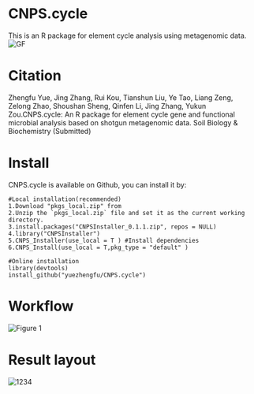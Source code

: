 # CNPS.cycle
This is an R package for element cycle analysis using metagenomic data.
![GF](https://github.com/yuezhengfu/CNPS.cycle/assets/39332214/183e531f-31ff-4bb0-9504-0635b67422a7)
# Citation
Zhengfu Yue, Jing Zhang, Rui Kou, Tianshun Liu, Ye Tao, Liang Zeng, Zelong Zhao, Shoushan Sheng, Qinfen Li, Jing Zhang, Yukun Zou.CNPS.cycle: An R package for element cycle gene and functional microbial analysis based on shotgun metagenomic data. Soil Biology & Biochemistry (Submitted)
# Install
CNPS.cycle is available on Github, you can install it by:
```{r}
#Local installation(recommended)
1.Download "pkgs_local.zip" from
2.Unzip the `pkgs_local.zip` file and set it as the current working directory.
3.install.packages("CNPSInstaller_0.1.1.zip", repos = NULL)
4.library("CNPSInstaller")
5.CNPS_Installer(use_local = T ) #Install dependencies
6.CNPS_Install(use_local = T,pkg_type = "default" )

#Online installation
library(devtools) 
install_github("yuezhengfu/CNPS.cycle")

```
# Workflow
![Figure 1](https://github.com/yuezhengfu/CNPS.cycle/assets/39332214/1cbe8b07-1e90-4a4c-973e-5ab89d34a2a9)
# Result layout
![1234](https://github.com/yuezhengfu/CNPS.cycle/assets/39332214/875f9ff2-978d-41fd-9b52-f5056e706ef5)
